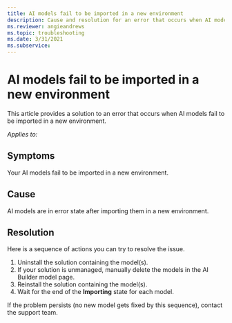 ```yaml
---
title: AI models fail to be imported in a new environment
description: Cause and resolution for an error that occurs when AI models fail to be imported in a new environment.
ms.reviewer: angieandrews
ms.topic: troubleshooting
ms.date: 3/31/2021
ms.subservice: 
---
```


# AI models fail to be imported in a new environment

This article provides a solution to an error that occurs when AI models fail to be imported in a new environment.

_Applies to:_ &nbsp; <!--Add this.-->

## Symptoms

Your AI models fail to be imported in a new environment.

## Cause

AI models are in error state after importing them in a new environment.

## Resolution

Here is a sequence of actions you can try to resolve the issue.

1. Uninstall the solution containing the model(s).
1. If your solution is unmanaged, manually delete the models in the AI Builder model page.
1. Reinstall the solution containing the model(s).
1. Wait for the end of the **Importing** state for each model.

If the problem persists (no new model gets fixed by this sequence), contact the support team.

